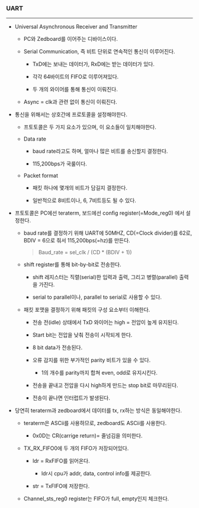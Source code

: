 ### UART

---

- Universal Asynchronous Receiver and Transmitter

  - PC와 Zedboard를 이어주는 디바이스이다.

  - Serial Communication, 즉 비트 단위로 연속적인 통신이 이루어진다.

    - TxD에는 보내는 데이터가, RxD에는 받는 데이터가 있다.

    - 각각 64바이트의 FIFO로 이루어져있다.

    - 두 개의 와이어를 통해 통신이 이뤄진다.

  - Async = clk과 관련 없이 통신이 이뤄진다.

- 통신을 위해서는 상호간에 프로토콜을 설정해야한다.

  - 프토토콜은 두 가지 요소가 있으며, 이 요소들이 일치해야한다.

  - Data rate

    - baud rate라고도 하며, 얼마나 많은 비트를 송신할지 결정한다.

    - 115,200bps가 국룰이다.

  - Packet format

    - 패킷 하나에 몇개의 비트가 담길지 결정한다.

    - 일반적으로 8비트이나, 6, 7비트등도 될 수 있다.

- 프토토콜은 PC에선 teraterm, 보드에선 config register(=Mode_reg0) 에서 설정한다.

  - baud rate를 결정하기 위해 UART에 50MHZ, CD(=Clock divider)를 62로, BDIV = 6으로 줘서 115,200bps(=hz)를 만든다.

    > Baud_rate = sel_clk / (CD \* (BDIV + 1))

  - shift register를 통해 bit-by-bit로 전송한다.

    - shift 레지스터는 직렬(serial)한 입력과 출력, 그리고 병렬(parallel) 출력을 가진다.

    - serial to parallel이나, parallel to serial로 사용할 수 있다.

  - 패킷 포맷을 결정하기 위해 패킷의 구성 요소부터 이해한다.

    - 전송 전(idle) 상태에서 TxD 와이어는 high = 전압이 높게 유지된다.

    - Start bit는 전압을 낮춰 전송이 시작되게 한다.

    - 8 bit data가 전송된다.

    - 오류 감지를 위한 부가적인 parity 비트가 있을 수 있다.

      - 1의 개수를 parity까지 합쳐 even, odd로 유지시킨다.

    - 전송을 끝내고 전압을 다시 high하게 만드는 stop bit로 마무리된다.

    - 전송이 끝나면 인터럽트가 발생된다.

- 당연히 teraterm과 zedboard에서 데이터를 tx, rx하는 방식은 동일해야한다.

  - teraterm은 ASCii를 사용하므로, zedboard도 ASCii를 사용한다.

    - 0x0D는 CR(carrige return)= 줄넘김을 의미한다.

  - TX_RX_FIFO0에 두 개의 FIFO가 저장되어있다.

    - ldr = RxFIFO를 읽어온다.

      - ldr시 cpu가 addr, data, control info를 제공한다.

    - str = TxFIFO에 저장한다.

  - Channel_sts_reg0 register는 FIFO가 full, empty인지 체크한다.
